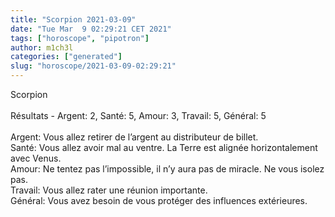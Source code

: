 ```yaml
---
title: "Scorpion 2021-03-09"
date: "Tue Mar  9 02:29:21 CET 2021"
tags: ["horoscope", "pipotron"]
author: m1ch3l
categories: ["generated"]
slug: "horoscope/2021-03-09-02:29:21"
---
```


Scorpion<br>
<br>
Résultats - Argent: 2, Santé: 5, Amour: 3, Travail: 5, Général: 5<br>
<br>
Argent:  Vous allez retirer de l’argent au distributeur de billet. <br>
Santé:   Vous allez avoir mal au ventre. La Terre est alignée horizontalement avec Venus.<br>
Amour:   Ne tentez pas l’impossible, il n’y aura pas de miracle. Ne vous isolez pas.<br>
Travail: Vous allez rater une réunion importante. <br>
Général: Vous avez besoin de vous protéger des influences extérieures.<br>

